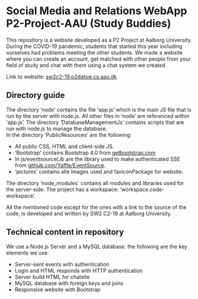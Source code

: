 # Social Media and Relations WebApp P2-Project-AAU (Study Buddies)
This repository is a website developed as a P2 Project at Aalborg University. During the COVID-19 pandemic, students that started this year including ourselves had problems meeting the other students. We made a website where you can create an account, get matched with other people from your field of study and chat with them using a chat system we created.

Link to website: [sw2c2-19.p2datsw.cs.aau.dk](https://sw2c2-19.p2datsw.cs.aau.dk)

## Directory guide 
The directory ‘node’ contains the file ‘app.js’ which is the main JS file that is run by the server with node.js. All other files in ‘node’ are referenced within ‘app.js’. The directory  ‘DatabaseManagementJs’  contains scripts that are run with node.js to manage the database.  
In the directory ‘PublicResources’ are the following:  
* All public CSS, HTML and client-side JS.  
* ‘Bootstrap’ contains Bootstrap 4.0 from [getbootstrap.com](https://getbootstrap.com/)
* In js/eventsourceLib are the library used to make authenticated SSE from [github.com/Yaffle/EventSource](https://github.com/Yaffle/EventSource).  
* ‘pictures’ contains alle images used and faviconPackage for website. 

The directory ‘node_modules´ contains all modules and libraries used for the server-side. The project has a workspace: ‘workspace.code-workspace’. 

All the mentioned code except for the ones with a link to the source of the code, is developed and written by SW2 C2-19 at Aalborg University. 

## Technical content in repository
We use a Node.js Server and a MySQL database. the following are the key elements we use:
* Server-sent events with authentication  
* Login and HTML responds with HTTP authentication
* Server build HTML for chatsite
* MySQL database with foreign keys and joins
* Responsive website with Bootstrap

